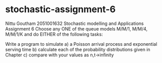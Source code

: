 # stochastic-assignment-6
Nittu Goutham 2051001632
Stochastic modelling and Applications
Assignment 6
Choose any ONE of the queue models M/M/1, M/M/4, M/M/1/K and do EITHER of the following tasks:

Write a program to simulate
a) a Poisson arrival process and exponential serving time
b) calculate each of the probability distributions given in Chapter
c) compare with your values as n,t->infinity
